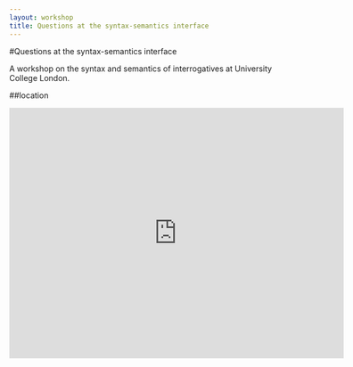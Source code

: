 ```yaml
---
layout: workshop
title: Questions at the syntax-semantics interface
---
```

#Questions at the syntax-semantics interface

A workshop on the syntax and semantics of interrogatives
at University College London.

##location

<iframe width="600" height="450" frameborder="0" style="border:0"
src="https://www.google.com/maps/embed/v1/place?q=Chandler%20House%2C%20London%2C%20United%20Kingdom&key=AIzaSyB1fAM9hkRoU6aHu4PFGV7r2brl1KStW2A"></iframe>
